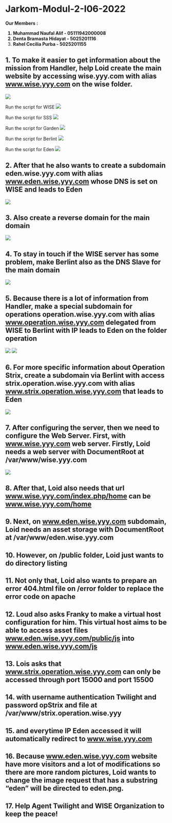 # Jarkom-Modul-2-I06-2022
<strong> Our Members :
1. Muhammad Naufal Alif - 05111942000008
2. Denta Bramasta Hidayat - 5025201116
3. Rahel Cecilia Purba - 5025201155 </strong>



## 1. To make it easier to get information about the mission from Handler, help Loid create the main website by accessing wise.yyy.com with alias www.wise.yyy.com on the wise folder.

![](https://i.ibb.co/tctFB8x/1.jpg)

Run the script for WISE
![](https://i.ibb.co/235FZqG/1-1.jpg)

Run the script for SSS
![](https://i.ibb.co/1d4NNb4/1-2.jpg)

Run the script for Garden
![](https://i.ibb.co/X2zbSdh/1-3.jpg)

Run the script for Berlint
![](https://i.ibb.co/Qf7KCTC/1-4.jpg)

Run the script for Eden
![](https://i.ibb.co/xhvdR0L/1-5.jpg)

## 2. After that he also wants to create a subdomain eden.wise.yyy.com with alias www.eden.wise.yyy.com whose DNS is set on WISE and leads to Eden 

![](https://i.ibb.co/6gzjWGh/2.jpg)

## 3. Also create a reverse domain for the main domain 

![](https://i.ibb.co/5LgVdPD/3.jpg)

## 4. To stay in touch if the WISE server has some problem, make Berlint also as the DNS Slave for the main domain 

![](https://i.ibb.co/9qwVdLn/4.jpg)

## 5. Because there is a lot of information from Handler, make a special subdomain for operations operation.wise.yyy.com with alias www.operation.wise.yyy.com delegated from WISE to Berlint with IP leads to Eden on the folder operation 

![](https://i.ibb.co/6ZkkF8Y/5.jpg)
![](https://i.ibb.co/3FfTJsG/5-1.jpg)

## 6. For more specific information about Operation Strix, create a subdomain via Berlint with access strix.operation.wise.yyy.com with alias www.strix.operation.wise.yyy.com that leads to Eden 

![](https://i.ibb.co/XY3zb4h/6.jpg)

## 7. After configuring the server, then we need to configure the Web Server. First, with www.wise.yyy.com web server. Firstly, Loid needs a web server with DocumentRoot at /var/www/wise.yyy.com 

![](https://i.ibb.co/WPDg8Lc/7.jpg)

## 8. After that, Loid also needs that url www.wise.yyy.com/index.php/home can be www.wise.yyy.com/home 

## 9. Next, on www.eden.wise.yyy.com subdomain, Loid needs an asset storage with DocumentRoot at /var/www/eden.wise.yyy.com 

## 10. However, on /public folder, Loid just wants to do directory listing 

## 11. Not only that, Loid also wants to prepare an error 404.html file on /error folder to replace the error code on apache 

## 12. Loud also asks Franky to make a virtual host configuration for him. This virtual host aims to be able to access asset files www.eden.wise.yyy.com/public/js into www.eden.wise.yyy.com/js 

## 13. Lois asks that www.strix.operation.wise.yyy.com can only be accessed through port 15000 and port 15500 

## 14. with username authentication Twilight and password opStrix and file at /var/www/strix.operation.wise.yyy 

## 15. and everytime IP Eden accessed it will automatically redirect to www.wise.yyy.com 

## 16. Because www.eden.wise.yyy.com website have more visitors and a lot of modifications so there are more random pictures, Loid wants to change the image request that has a substring “eden” will be directed to eden.png.

## 17.  Help Agent Twilight and WISE Organization to keep the peace! 

